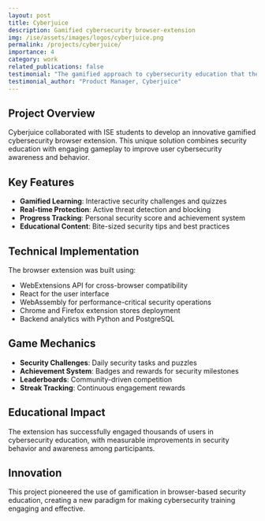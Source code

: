 ```yaml
---
layout: post
title: Cyberjuice
description: Gamified cybersecurity browser-extension
img: /ise/assets/images/logos/cyberjuice.png
permalink: /projects/cyberjuice/
importance: 4
category: work
related_publications: false
testimonial: "The gamified approach to cybersecurity education that the ISE team created has significantly increased user engagement and security awareness among our customers. It's both fun and effective."
testimonial_author: "Product Manager, Cyberjuice"
---
```


## Project Overview 

Cyberjuice collaborated with ISE students to develop an innovative gamified cybersecurity browser extension. This unique solution combines security education with engaging gameplay to improve user cybersecurity awareness and behavior.

## Key Features

- **Gamified Learning**: Interactive security challenges and quizzes
- **Real-time Protection**: Active threat detection and blocking
- **Progress Tracking**: Personal security score and achievement system
- **Educational Content**: Bite-sized security tips and best practices

## Technical Implementation

The browser extension was built using:
- WebExtensions API for cross-browser compatibility
- React for the user interface
- WebAssembly for performance-critical security operations
- Chrome and Firefox extension stores deployment
- Backend analytics with Python and PostgreSQL

## Game Mechanics

- **Security Challenges**: Daily security tasks and puzzles
- **Achievement System**: Badges and rewards for security milestones
- **Leaderboards**: Community-driven competition
- **Streak Tracking**: Continuous engagement rewards

## Educational Impact

The extension has successfully engaged thousands of users in cybersecurity education, with measurable improvements in security behavior and awareness among participants.

## Innovation

This project pioneered the use of gamification in browser-based security education, creating a new paradigm for making cybersecurity training engaging and effective.
